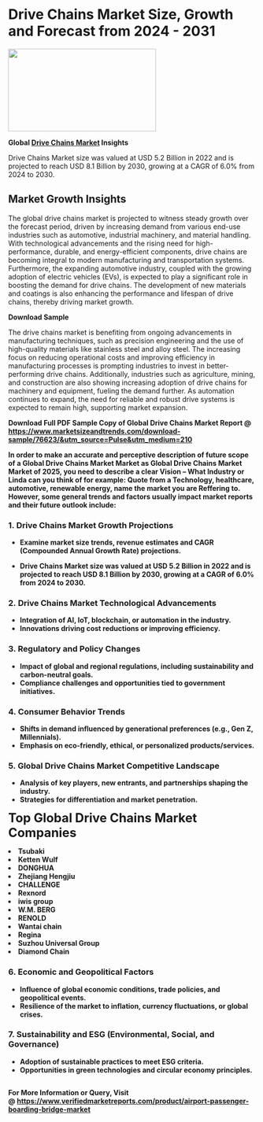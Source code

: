 <H1>Drive Chains Market Size, Growth and Forecast from 2024 - 2031</H1><img class="aligncenter size-medium wp-image-584254" src="https://thirdeyenews.in/wp-content/uploads/2024/09/Global-Market-Research-300x168.jpeg" alt="" width="300" height="168" /><p><strong>Global&nbsp;<a href="https://www.marketsizeandtrends.com/download-sample/76623/&amp;utm_source=Pulse&amp;utm_medium=210">Drive Chains Market</a> Insights</strong></p><p>Drive Chains Market size was valued at USD 5.2 Billion in 2022 and is projected to reach USD 8.1 Billion by 2030, growing at a CAGR of 6.0% from 2024 to 2030.</p><p><h2>Market Growth Insights</h2> <p>The global drive chains market is projected to witness steady growth over the forecast period, driven by increasing demand from various end-use industries such as automotive, industrial machinery, and material handling. With technological advancements and the rising need for high-performance, durable, and energy-efficient components, drive chains are becoming integral to modern manufacturing and transportation systems. Furthermore, the expanding automotive industry, coupled with the growing adoption of electric vehicles (EVs), is expected to play a significant role in boosting the demand for drive chains. The development of new materials and coatings is also enhancing the performance and lifespan of drive chains, thereby driving market growth.</p> <p><strong>Download Sample</strong></p> <p>The drive chains market is benefiting from ongoing advancements in manufacturing techniques, such as precision engineering and the use of high-quality materials like stainless steel and alloy steel. The increasing focus on reducing operational costs and improving efficiency in manufacturing processes is prompting industries to invest in better-performing drive chains. Additionally, industries such as agriculture, mining, and construction are also showing increasing adoption of drive chains for machinery and equipment, fueling the demand further. As automation continues to expand, the need for reliable and robust drive systems is expected to remain high, supporting market expansion.</p> <p><strong></p><p><span class=""><strong>Download Full PDF Sample Copy of Global Drive Chains Market Report</strong> @ <a href="https://www.marketsizeandtrends.com/download-sample/76623/&amp;utm_source=Pulse&amp;utm_medium=210" target="_blank">https://www.marketsizeandtrends.com/download-sample/76623/&amp;utm_source=Pulse&amp;utm_medium=210</a></span></p><p>In order to make an accurate and perceptive description of future scope of a Global&nbsp;Drive Chains Market Market as Global&nbsp;Drive Chains Market Market of 2025, you need to describe a clear Vision &ndash; What Industry or Linda can you think of for example: Quote from a Technology, healthcare, automotive, renewable energy, name the market you are Reffering to. However, some general trends and factors usually impact market reports and their future outlook include:</p><h3>1.&nbsp;<strong>Drive Chains Market Growth Projections</strong></h3><ul><li>Examine market size trends, revenue estimates and CAGR (Compounded Annual Growth Rate) projections.</li><li><p>Drive Chains Market size was valued at USD 5.2 Billion in 2022 and is projected to reach USD 8.1 Billion by 2030, growing at a CAGR of 6.0% from 2024 to 2030.</p></li></ul><h3>2.&nbsp;<strong>Drive Chains Market Technological Advancements</strong></h3><ul><li>Integration of AI, IoT, blockchain, or automation in the industry.</li><li>Innovations driving cost reductions or improving efficiency.</li></ul><h3>3.&nbsp;<strong>Regulatory and Policy Changes</strong></h3><ul><li>Impact of global and regional regulations, including sustainability and carbon-neutral goals.</li><li>Compliance challenges and opportunities tied to government initiatives.</li></ul><h3>4.&nbsp;<strong>Consumer Behavior Trends</strong></h3><ul><li>Shifts in demand influenced by generational preferences (e.g., Gen Z, Millennials).</li><li>Emphasis on eco-friendly, ethical, or personalized products/services.</li></ul><h3>5.&nbsp;<strong>Global Drive Chains Market Competitive Landscape</strong></h3><ul><li>Analysis of key players, new entrants, and partnerships shaping the industry.</li><li>Strategies for differentiation and market penetration.</li></ul><p data-pm-slice="1 1 []"><span style="color: inherit; font-family: inherit; font-size: 25px;">Top Global Drive Chains Market Companies</span></p><div class="" data-test-id=""><p><li>Tsubaki</li><li> Ketten Wulf</li><li> DONGHUA</li><li> Zhejiang Hengjiu</li><li> CHALLENGE</li><li> Rexnord</li><li> iwis group</li><li> W.M. BERG</li><li> RENOLD</li><li> Wantai chain</li><li> Regina</li><li> Suzhou Universal Group</li><li> Diamond Chain</li></p></div><h3>6.&nbsp;<strong>Economic and Geopolitical Factors</strong></h3><ul><li>Influence of global economic conditions, trade policies, and geopolitical events.</li><li>Resilience of the market to inflation, currency fluctuations, or global crises.</li></ul><h3>7.&nbsp;<strong>Sustainability and ESG (Environmental, Social, and Governance)</strong></h3><ul><li>Adoption of sustainable practices to meet ESG criteria.</li><li>Opportunities in green technologies and circular economy principles.</li></ul><h2><strong style="font-size: 14px;">For More Information or Query, Visit @&nbsp;</strong><a style="background-color: #ffffff; font-size: 14px;" href="https://www.marketsizeandtrends.com/report/drive-chains-market/" target="_blank">https://www.verifiedmarketreports.com/product/airport-passenger-boarding-bridge-market</a></h2>
